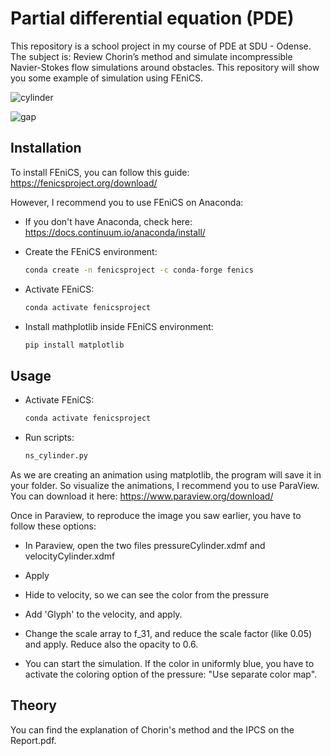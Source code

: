# Partial differential equation (PDE)

This repository is a school project in my course of PDE at SDU - Odense.
The subject is: Review Chorin’s method and simulate incompressible Navier-Stokes flow simulations around obstacles.
This repository will show you some example of simulation using FEniCS.

![cylinder](https://user-images.githubusercontent.com/43292684/72203804-fb944080-3470-11ea-8df0-875a9c93baf3.png)

![gap](https://user-images.githubusercontent.com/43292684/72203812-1f578680-3471-11ea-9ee1-82657426f726.png)

## Installation

To install FEniCS, you can follow this guide: https://fenicsproject.org/download/

However, I recommend you to use FEniCS on Anaconda:

- If you don't have Anaconda, check here:
    https://docs.continuum.io/anaconda/install/


- Create the FEniCS environment: 
    ```bash
	conda create -n fenicsproject -c conda-forge fenics
	```

- Activate FEniCS: 
    ```bash
	conda activate fenicsproject
    ```
	
- Install mathplotlib inside FEniCS environment:
    ```bash
	pip install matplotlib
    ```    

## Usage

- Activate FEniCS: 
    ```bash
	conda activate fenicsproject
    ```
- Run scripts: 
    ```bash
	ns_cylinder.py
    ```
As we are creating an animation using matplotlib, the program will save it in your folder.
So visualize the animations, I recommend you to use ParaView.
You can download it here: https://www.paraview.org/download/

Once in Paraview, to reproduce the image you saw earlier, you have to follow these options:

- In Paraview, open the two files pressureCylinder.xdmf and velocityCylinder.xdmf

- Apply

- Hide to velocity, so we can see the color from the pressure

- Add 'Glyph' to the velocity, and apply.

- Change the scale array to f_31, and reduce the scale factor (like 0.05) and apply. Reduce also the opacity to 0.6.

- You can start the simulation. If the color in uniformly blue, you have to activate the coloring option of the pressure: "Use separate color map".



## Theory

You can find the explanation of Chorin's method and the IPCS on the Report.pdf.
